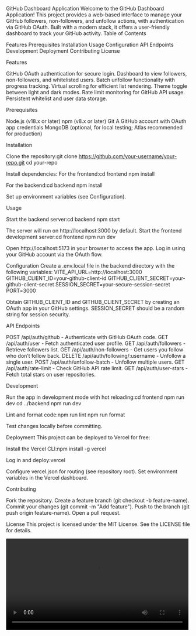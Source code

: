 GitHub Dashboard Application
Welcome to the GitHub Dashboard Application! This project provides a web-based interface to manage your GitHub followers, non-followers, and unfollow actions, with authentication via GitHub OAuth. Built with a modern stack, it offers a user-friendly dashboard to track your GitHub activity.
Table of Contents

Features
Prerequisites
Installation
Usage
Configuration
API Endpoints
Development
Deployment
Contributing
License

Features

GitHub OAuth authentication for secure login.
Dashboard to view followers, non-followers, and whitelisted users.
Batch unfollow functionality with progress tracking.
Virtual scrolling for efficient list rendering.
Theme toggle between light and dark modes.
Rate limit monitoring for GitHub API usage.
Persistent whitelist and user data storage.

Prerequisites

Node.js (v18.x or later)
npm (v8.x or later)
Git
A GitHub account with OAuth app credentials
MongoDB (optional, for local testing; Atlas recommended for production)

Installation

Clone the repository:git clone https://github.com/your-username/your-repo.git
cd your-repo

Install dependencies:
For the frontend:cd frontend
npm install

For the backend:cd backend
npm install

Set up environment variables (see Configuration).

Usage

Start the backend server:cd backend
npm start

The server will run on http://localhost:3000 by default.
Start the frontend development server:cd frontend
npm run dev

Open http://localhost:5173 in your browser to access the app.
Log in using your GitHub account via the OAuth flow.

Configuration
Create a .env.local file in the backend directory with the following variables:
VITE_API_URL=http://localhost:3000
GITHUB_CLIENT_ID=your-github-client-id
GITHUB_CLIENT_SECRET=your-github-client-secret
SESSION_SECRET=your-secure-session-secret
PORT=3000

Obtain GITHUB_CLIENT_ID and GITHUB_CLIENT_SECRET by creating an OAuth app in your GitHub settings.
SESSION_SECRET should be a random string for session security.

API Endpoints

POST /api/auth/github - Authenticate with GitHub OAuth code.
GET /api/auth/user - Fetch authenticated user profile.
GET /api/auth/followers - Retrieve followers list.
GET /api/auth/non-followers - Get users you follow who don’t follow back.
DELETE /api/auth/following/:username - Unfollow a single user.
POST /api/auth/unfollow-batch - Unfollow multiple users.
GET /api/auth/rate-limit - Check GitHub API rate limit.
GET /api/auth/user-stars - Fetch total stars on user repositories.

Development

Run the app in development mode with hot reloading:cd frontend
npm run dev
cd ../backend
npm run dev

Lint and format code:npm run lint
npm run format

Test changes locally before committing.

Deployment
This project can be deployed to Vercel for free:

Install the Vercel CLI:npm install -g vercel

Log in and deploy:vercel

Configure vercel.json for routing (see repository root).
Set environment variables in the Vercel dashboard.

Contributing

Fork the repository.
Create a feature branch (git checkout -b feature-name).
Commit your changes (git commit -m "Add feature").
Push to the branch (git push origin feature-name).
Open a pull request.

License
This project is licensed under the MIT License. See the LICENSE file for details.

<video controls width="500">
  <source src="../GitConnections/frontend/public/video/gitConnectionVid.mp4" type="video/mp4">
  Your browser does not support the video tag.
</video>
